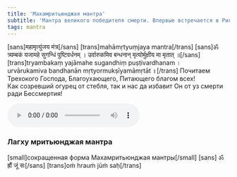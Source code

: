 ```yaml
---
title: 'Махамритьюнджая мантра'
subtitle: 'Мантра великого победителя смерти. Впервые встречается в Риг-веде (7.59.12) и повторяется в Тайттирия-самхите Кришна Яджур-веды (1.8.6) в Рудра-сукте.'
tags: mantra
---
```


[sans]महामृत्युंजय मंत्र[/sans]
[trans]mahāmṛtyuṃjaya mantra[/trans]
[sans]ॐ त्र्यम्‍बकं यजामहे सुगन्धिं पुष्टिवर्धनम् ।
उर्वारुकमिव बन्‍धनान् मृत्‍योर्मुक्षीय मा मृतात् ॥[/sans]
[trans]tryambakaṃ yajāmahe sugandhiṃ puṣṭivardhanam ।   
urvārukamiva bandhanān mṛtyormukṣīyamāmṛtāt ॥[/trans]
Почитаем Трехокого Господа, Благоухающего, Питающего благом всех!   
Как созревший огурец от стебля, так и нас да избавит Он от уз смерти ради Бессмертия!

![Rattan Mohan](./Rattan-Mohan-Sharma-Maha-Mrityunjay-Mantra.mp3)

### Лагху мритьюнджая мантра
[small]сокращенная форма Махамритьюнджая мантры[/small]
[sans] ॐ ह्रौं जूं सः[/sans]
[trans]oṁ hrauṁ jūṁ saḥ[/trans]
